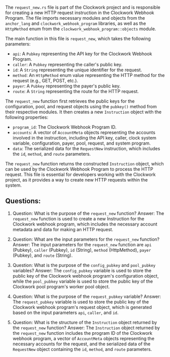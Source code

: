 The `request_new.rs` file is part of the Clockwork project and is responsible for creating a new HTTP request instruction in the Clockwork Webhook Program. The file imports necessary modules and objects from the `anchor_lang` and `clockwork_webhook_program` libraries, as well as the `HttpMethod` enum from the `clockwork_webhook_program::objects` module.

The main function in this file is `request_new`, which takes the following parameters:

- `api`: A `Pubkey` representing the API key for the Clockwork Webhook Program.
- `caller`: A `Pubkey` representing the caller's public key.
- `id`: A `String` representing the unique identifier for the request.
- `method`: An `HttpMethod` enum value representing the HTTP method for the request (e.g., GET, POST, etc.).
- `payer`: A `Pubkey` representing the payer's public key.
- `route`: A `String` representing the route for the HTTP request.

The `request_new` function first retrieves the public keys for the configuration, pool, and request objects using the `pubkey()` method from their respective modules. It then creates a new `Instruction` object with the following properties:

- `program_id`: The Clockwork Webhook Program ID.
- `accounts`: A vector of `AccountMeta` objects representing the accounts involved in the instruction, including the API key, caller, clock system variable, configuration, payer, pool, request, and system program.
- `data`: The serialized data for the `RequestNew` instruction, which includes the `id`, `method`, and `route` parameters.

The `request_new` function returns the constructed `Instruction` object, which can be used by the Clockwork Webhook Program to process the HTTP request. This file is essential for developers working with the Clockwork project, as it provides a way to create new HTTP requests within the system.

## Questions:

1. Question: What is the purpose of the `request_new` function?
   Answer: The `request_new` function is used to create a new Instruction for the Clockwork webhook program, which includes the necessary account metadata and data for making an HTTP request.

2. Question: What are the input parameters for the `request_new` function?
   Answer: The input parameters for the `request_new` function are `api` (Pubkey), `caller` (Pubkey), `id` (String), `method` (HttpMethod), `payer` (Pubkey), and `route` (String).

3. Question: What is the purpose of the `config_pubkey` and `pool_pubkey` variables?
   Answer: The `config_pubkey` variable is used to store the public key of the Clockwork webhook program's configuration object, while the `pool_pubkey` variable is used to store the public key of the Clockwork pool program's worker pool object.

4. Question: What is the purpose of the `request_pubkey` variable?
   Answer: The `request_pubkey` variable is used to store the public key of the Clockwork webhook program's request object, which is generated based on the input parameters `api`, `caller`, and `id`.

5. Question: What is the structure of the `Instruction` object returned by the `request_new` function?
   Answer: The `Instruction` object returned by the `request_new` function includes the program ID of the Clockwork webhook program, a vector of `AccountMeta` objects representing the necessary accounts for the request, and the serialized data of the `RequestNew` object containing the `id`, `method`, and `route` parameters.

